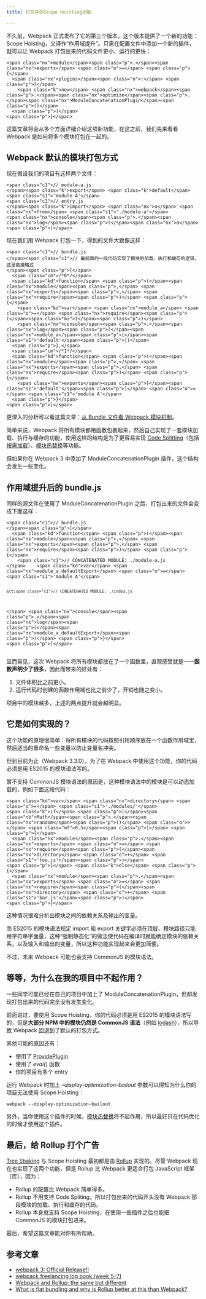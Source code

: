```yaml
---
title: 打包中的Scope Hoisting功能

---
```

不久前，Webpack 正式发布了它的第三个版本，这个版本提供了一个新的功能：Scope Hoisting，又译作“作用域提升”。只需在配置文件中添加一个新的插件，就可以让 Webpack 打包出来的代码文件更小、运行的更快：

<div class="highlight">
  <pre><code class="language-js">&lt;span class="nx">module&lt;/span>&lt;span class="p">.&lt;/span>&lt;span class="nx">exports&lt;/span> &lt;span class="o">=&lt;/span> &lt;span class="p">{&lt;/span>
  &lt;span class="nx">plugins&lt;/span>&lt;span class="o">:&lt;/span> &lt;span class="p">[&lt;/span>
    &lt;span class="k">new&lt;/span> &lt;span class="nx">webpack&lt;/span>&lt;span class="p">.&lt;/span>&lt;span class="nx">optimize&lt;/span>&lt;span class="p">.&lt;/span>&lt;span class="nx">ModuleConcatenationPlugin&lt;/span>&lt;span class="p">()&lt;/span>
  &lt;span class="p">]&lt;/span>
&lt;span class="p">}&lt;/span>
</code></pre>
</div>

这篇文章将会从多个方面详细介绍这项新功能，在这之前，我们先来看看 Webpack 是如何将多个模块打包在一起的。

## Webpack 默认的模块打包方式

现在假设我们的项目有这样两个文件：

<div class="highlight">
  <pre><code class="language-js">&lt;span class="c1">// module-a.js
&lt;/span>&lt;span class="k">export&lt;/span> &lt;span class="k">default&lt;/span> &lt;span class="s1">'module A'&lt;/span>
&lt;span class="c1">// entry.js
&lt;/span>&lt;span class="k">import&lt;/span> &lt;span class="nx">a&lt;/span> &lt;span class="nx">from&lt;/span> &lt;span class="s1">'./module-a'&lt;/span>
&lt;span class="nx">console&lt;/span>&lt;span class="p">.&lt;/span>&lt;span class="nx">log&lt;/span>&lt;span class="p">(&lt;/span>&lt;span class="nx">a&lt;/span>&lt;span class="p">)&lt;/span>
</code></pre>
</div>

现在我们用 Webpack 打包一下，得到的文件大致像这样：

<div class="highlight">
  <pre><code class="language-js">&lt;span class="c1">// bundle.js
&lt;/span>&lt;span class="c1">// 最前面的一段代码实现了模块的加载、执行和缓存的逻辑，这里直接略过
&lt;/span>&lt;span class="p">[&lt;/span>
  &lt;span class="cm">/*0*/&lt;/span>
  &lt;span class="kd">function&lt;/span> &lt;span class="p">(&lt;/span>&lt;span class="nx">module&lt;/span>&lt;span class="p">,&lt;/span> &lt;span class="nx">exports&lt;/span>&lt;span class="p">,&lt;/span> &lt;span class="nx">require&lt;/span>&lt;span class="p">)&lt;/span> &lt;span class="p">{&lt;/span>
    &lt;span class="kd">var&lt;/span> &lt;span class="nx">module_a&lt;/span> &lt;span class="o">=&lt;/span> &lt;span class="nx">require&lt;/span>&lt;span class="p">(&lt;/span>&lt;span class="mi">1&lt;/span>&lt;span class="p">)&lt;/span>
    &lt;span class="nx">console&lt;/span>&lt;span class="p">.&lt;/span>&lt;span class="nx">log&lt;/span>&lt;span class="p">(&lt;/span>&lt;span class="nx">module_a&lt;/span>&lt;span class="p">[&lt;/span>&lt;span class="s1">'default'&lt;/span>&lt;span class="p">])&lt;/span>
  &lt;span class="p">},&lt;/span>
  &lt;span class="cm">/*1*/&lt;/span>
  &lt;span class="kd">function&lt;/span> &lt;span class="p">(&lt;/span>&lt;span class="nx">module&lt;/span>&lt;span class="p">,&lt;/span> &lt;span class="nx">exports&lt;/span>&lt;span class="p">,&lt;/span> &lt;span class="nx">require&lt;/span>&lt;span class="p">)&lt;/span> &lt;span class="p">{&lt;/span>
    &lt;span class="nx">exports&lt;/span>&lt;span class="p">[&lt;/span>&lt;span class="s1">'default'&lt;/span>&lt;span class="p">]&lt;/span> &lt;span class="o">=&lt;/span> &lt;span class="s1">'module A'&lt;/span>
  &lt;span class="p">}&lt;/span>
&lt;span class="p">]&lt;/span>
</code></pre>
</div>

更深入的分析可以看这篇文章：<a class="internal" href="https://zhuanlan.zhihu.com/p/25954788" data-za-detail-view-id="1043">从 Bundle 文件看 Webpack 模块机制</a>。

简单来说，Webpack 将所有模块都用函数包裹起来，然后自己实现了一套模块加载、执行与缓存的功能，使用这样的结构是为了更容易实现 <a class=" wrap external" href="https://link.zhihu.com/?target=https%3A//webpack.js.org/guides/code-splitting/" target="_blank" rel="nofollow noopener noreferrer" data-za-detail-view-id="1043">Code Splitting</a>（包括<a class=" wrap external" href="https://link.zhihu.com/?target=https%3A//webpack.js.org/guides/code-splitting/%23dynamic-imports" target="_blank" rel="nofollow noopener noreferrer" data-za-detail-view-id="1043">按需加载</a>）、<a class=" wrap external" href="https://link.zhihu.com/?target=https%3A//webpack.js.org/concepts/hot-module-replacement/" target="_blank" rel="nofollow noopener noreferrer" data-za-detail-view-id="1043">模块热替换</a>等功能。

但如果你在 Webpack 3 中添加了 ModuleConcatenationPlugin 插件，这个结构会发生一些变化。

## 作用域提升后的 bundle.js

同样的源文件在使用了 ModuleConcatenationPlugin 之后，打包出来的文件会变成下面这样：

<div class="highlight">
  <pre><code class="language-js">&lt;span class="c1">// bundle.js
&lt;/span>&lt;span class="p">[&lt;/span>
  &lt;span class="kd">function&lt;/span> &lt;span class="p">(&lt;/span>&lt;span class="nx">module&lt;/span>&lt;span class="p">,&lt;/span> &lt;span class="nx">exports&lt;/span>&lt;span class="p">,&lt;/span> &lt;span class="nx">require&lt;/span>&lt;span class="p">)&lt;/span> &lt;span class="p">{&lt;/span>
    &lt;span class="c1">// CONCATENATED MODULE: ./module-a.js
&lt;/span>    &lt;span class="kd">var&lt;/span> &lt;span class="nx">module_a_defaultExport&lt;/span> &lt;span class="o">=&lt;/span> &lt;span class="s1">'module A'&lt;/span>

    &lt;span class="c1">// CONCATENATED MODULE: ./index.js
&lt;/span>    &lt;span class="nx">console&lt;/span>&lt;span class="p">.&lt;/span>&lt;span class="nx">log&lt;/span>&lt;span class="p">(&lt;/span>&lt;span class="nx">module_a_defaultExport&lt;/span>&lt;span class="p">)&lt;/span>
  &lt;span class="p">}&lt;/span>
&lt;span class="p">]&lt;/span>
</code></pre>
</div>

显而易见，这次 Webpack 将所有模块都放在了一个函数里，直观感受就是——**函数声明少了很多**，因此而带来的好处有：

  1. 文件体积比之前更小。
  2. 运行代码时创建的函数作用域也比之前少了，开销也随之变小。

项目中的模块越多，上述的两点提升就会越明显。

## 它是如何实现的？

这个功能的原理很简单：将所有模块的代码按照引用顺序放在一个函数作用域里，然后适当的重命名一些变量以防止变量名冲突。

但到目前为止（Webpack 3.3.0），为了在 Webpack 中使用这个功能，你的代码必须是用 ES2015 的模块语法写的。

暂不支持 CommonJS 模块语法的原因是，这种模块语法中的模块是可以动态加载的，例如下面这段代码：

<div class="highlight">
  <pre><code class="language-js">&lt;span class="kd">var&lt;/span> &lt;span class="nx">directory&lt;/span> &lt;span class="o">=&lt;/span> &lt;span class="s1">'./modules/'&lt;/span>
&lt;span class="k">if&lt;/span> &lt;span class="p">(&lt;/span>&lt;span class="nb">Math&lt;/span>&lt;span class="p">.&lt;/span>&lt;span class="nx">random&lt;/span>&lt;span class="p">()&lt;/span> &lt;span class="o">&gt;&lt;/span> &lt;span class="mf">0.5&lt;/span>&lt;span class="p">)&lt;/span> &lt;span class="p">{&lt;/span>
  &lt;span class="nx">module&lt;/span>&lt;span class="p">.&lt;/span>&lt;span class="nx">exports&lt;/span> &lt;span class="o">=&lt;/span> &lt;span class="nx">require&lt;/span>&lt;span class="p">(&lt;/span>&lt;span class="nx">directory&lt;/span> &lt;span class="o">+&lt;/span> &lt;span class="s1">'foo.js'&lt;/span>&lt;span class="p">)&lt;/span>
&lt;span class="p">}&lt;/span> &lt;span class="k">else&lt;/span> &lt;span class="p">{&lt;/span>
  &lt;span class="nx">module&lt;/span>&lt;span class="p">.&lt;/span>&lt;span class="nx">exports&lt;/span> &lt;span class="o">=&lt;/span> &lt;span class="nx">require&lt;/span>&lt;span class="p">(&lt;/span>&lt;span class="nx">directory&lt;/span> &lt;span class="o">+&lt;/span> &lt;span class="s1">'bar.js'&lt;/span>&lt;span class="p">)&lt;/span>
&lt;span class="p">}&lt;/span>
</code></pre>
</div>

这种情况很难分析出模块之间的依赖关系及输出的变量。

而 ES2015 的模块语法规定 import 和 export 关键字必须在顶层、模块路径只能用字符串字面量，这种“强制静态化”的做法使代码在编译时就能确定模块的依赖关系，以及输入和输出的变量，所以这种功能实现起来会更加简便。

不过，未来 Webpack 可能也会支持 CommonJS 的模块语法。

## 等等，为什么在我的项目中不起作用？

一些同学可能已经在自己的项目中加上了 ModuleConcatenationPlugin，但却发现打包出来的代码完全没有发生变化。

前面说过，要使用 Scope Hoisting，你的代码必须是用 ES2015 的模块语法写的，但是**大部分 NPM 中的模块仍然是 CommonJS 语法**（例如 <a class=" wrap external" href="https://link.zhihu.com/?target=https%3A//lodash.com/" target="_blank" rel="nofollow noopener noreferrer" data-za-detail-view-id="1043">lodash</a>），所以导致 Webpack 回退到了默认的打包方式。

其他可能的原因还有：

* 使用了 <a class=" wrap external" href="https://link.zhihu.com/?target=https%3A//webpack.js.org/plugins/provide-plugin/" target="_blank" rel="nofollow noopener noreferrer" data-za-detail-view-id="1043">ProvidePlugin</a>
* 使用了 _eval()_ 函数
* 你的项目有多个 entry

运行 Webpack 时加上 _&#8211;display-optimization-bailout_ 参数可以得知为什么你的项目无法使用 Scope Hoisting：

<div class="highlight">
  <pre><code class="language-text">webpack --display-optimization-bailout</code></pre>
</div>

另外，当你使用这个插件的时候，<a class=" wrap external" href="https://link.zhihu.com/?target=https%3A//webpack.js.org/concepts/hot-module-replacement/" target="_blank" rel="nofollow noopener noreferrer" data-za-detail-view-id="1043">模块热替换</a>将不起作用，所以最好只在代码优化的时候才使用这个插件。

## 最后，给 Rollup 打个广告

<a class=" wrap external" href="https://link.zhihu.com/?target=https%3A//webpack.js.org/guides/tree-shaking/" target="_blank" rel="nofollow noopener noreferrer" data-za-detail-view-id="1043">Tree Shaking</a> 与 Scope Hoisting 最初都是由 <a class=" wrap external" href="https://link.zhihu.com/?target=https%3A//rollupjs.org/" target="_blank" rel="nofollow noopener noreferrer" data-za-detail-view-id="1043">Rollup</a> 实现的。尽管 Webpack 现在也实现了这两个功能，但是 Rollup 比 Webpack 更适合打包 JavaScript 框架（库），因为：

* Rollup 的配置比 Webpack 简单得多。
* Rollup 不用支持 Code Spliting，所以打包出来的代码开头没有 Webpack 那段模块的加载、执行和缓存的代码。
* Rollup 本身就支持 Scope Hoisting，在使用一些插件之后也能把 CommonJS 的模块打包进来。

最后，希望这篇文章能对你有所帮助。

## 参考文章

* <a class=" wrap external" href="https://link.zhihu.com/?target=https%3A//medium.com/webpack/webpack-3-official-release-15fd2dd8f07b" target="_blank" rel="nofollow noopener noreferrer" data-za-detail-view-id="1043">webpack 3: Official Release!!</a>
* <a class=" wrap external" href="https://link.zhihu.com/?target=https%3A//medium.com/webpack/webpack-freelancing-log-book-week-5-7-4764be3266f5" target="_blank" rel="nofollow noopener noreferrer" data-za-detail-view-id="1043">webpack freelancing log book (week 5–7)</a>
* <a class=" wrap external" href="https://link.zhihu.com/?target=https%3A//medium.com/webpack/webpack-and-rollup-the-same-but-different-a41ad427058c" target="_blank" rel="nofollow noopener noreferrer" data-za-detail-view-id="1043">Webpack and Rollup: the same but different</a>
* <a class=" wrap external" href="https://link.zhihu.com/?target=https%3A//stackoverflow.com/questions/43219030/what-is-flat-bundling-and-why-is-rollup-better-at-this-than-webpack/43255948%2343255948" target="_blank" rel="nofollow noopener noreferrer" data-za-detail-view-id="1043">What is flat bundling and why is Rollup better at this than Webpack?</a>
